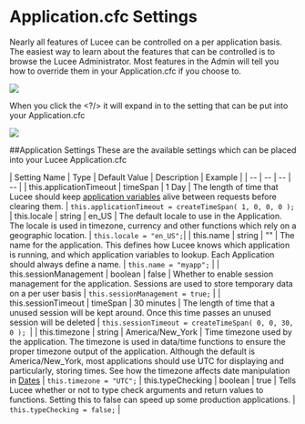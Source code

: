 # Application.cfc Settings

Nearly all features of Lucee can be controlled on a per application basis. The easiest way to learn about the features that can be controlled is to browse the Lucee Administrator. Most features in the Admin will tell you how to override them in your Application.cfc if you choose to.

![](adminsettings.jpg)

When you click the <?/> it will expand in to the setting that can be put into your Application.cfc

![](adminexpanded.jpg)


##Application Settings
These are the available settings which can be placed into your Lucee Application.cfc

| Setting Name | Type | Default Value | Description | Example |
| -- | -- | -- | -- |
| this.applicationTimeout | timeSpan | 1 Day | The length of time that Lucee should keep [application variables](https://rorylaitila.gitbooks.io/lucee/content/lifecycle_scopes.html#application) alive between requests before clearing them. | `this.applicationTimeout = createTimeSpan( 1, 0, 0, 0 );`
| this.locale | string | en_US | The default locale to use in the Application. The locale is used in timezone, currency and other functions which rely on a geographic location. | `this.locale = "en_US";`|
| this.name | string | "" | The name for the application. This defines how Lucee knows which application is running, and which application variables to lookup. Each Application should always define a name. | `this.name = "myapp";` |
| this.sessionManagement | boolean | false | Whether to enable session management for the application. Sessions are used to store temporary data on a per user basis | `this.sessionManagement = true;` | 
| this.sessionTimeout | timeSpan | 30 minutes | The length of time that a unused session will be kept around. Once this time passes an unused session will be deleted | `this.sessionTimeout = createTimeSpan( 0, 0, 30, 0 ); `|
| this.timezone | string | America/New_York | Time timezone used by the application. The timezone is used in data/time functions to ensure the proper timezone output of the application. Although the default is America/New_York, most applications should use UTC for displaying and particularly, storing times. See how the timezone affects date manipulation in [Dates](https://rorylaitila.gitbooks.io/lucee/content/dates.html) | `this.timezone = "UTC";`
| this.typeChecking | boolean | true | Tells Lucee whether or not to type check arguments and return values to functions. Setting this to false can speed up some production applications. | `this.typeChecking = false;` |
